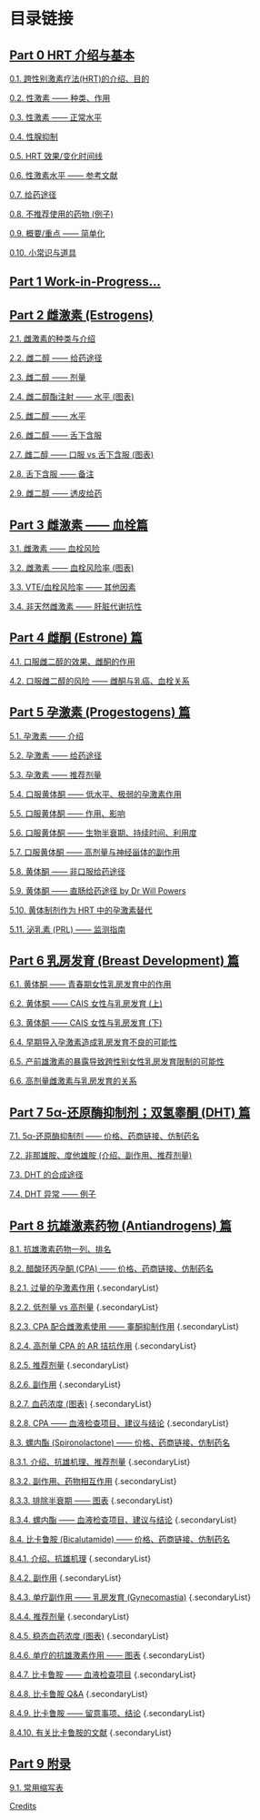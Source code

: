 # 目录链接

## [Part 0 HRT 介绍与基本](../parts/Part0.md)

[0.1. 跨性别激素疗法(HRT)的介绍、目的](../parts/Part0.md#跨性别激素代替疗法-transfem-hrt)

[0.2. 性激素 —— 种类、作用](../parts/Part0.md#性激素-——-种类、作用)

[0.3. 性激素 —— 正常水平](../parts/Part0.md#性激素-——-正常水平)

[0.4. 性腺抑制](../parts/Part0.md#性腺抑制)

[0.5. HRT 效果/变化时间线](../parts/Part0.md#hrt-效果-生理变化时间线)

[0.6. 性激素水平 —— 参考文献](../parts/Part0.md#性激素水平-——-参考文献)

[0.7. 给药途径](../parts/Part0.md#给药途径)

[0.8. 不推荐使用的药物 (例子)](../parts/Part0.md#不推荐使用的-hrt-药物例子)

[0.9. 概要/重点 —— 简单化](../parts/Part0.md#概要、重点-——-简单化)

[0.10. 小常识与道具](../parts/Part0.md#小常识与道具)

## [Part 1 Work-in-Progress...](../parts/Part1.md)

## [Part 2 雌激素 (Estrogens)](../parts/Part2.md)

[2.1. 雌激素的种类与介绍](../parts/Part2.md#雌激素的种类与介绍)

[2.2. 雌二醇 —— 给药途径](../parts/Part2.md#雌二醇-——-给药途径)

[2.3. 雌二醇 —— 剂量](../parts/Part2.md#雌二醇-——-剂量)

[2.4. 雌二醇酯注射 —— 水平 (图表)](../parts/Part2.md#雌二醇酯注射-——-水平-图表)

[2.5. 雌二醇 —— 水平](../parts/Part2.md#雌二醇-——-水平)

[2.6. 雌二醇 —— 舌下含服](../parts/Part2.md#雌二醇-——-舌下含服)

[2.7. 雌二醇 —— 口服 vs 舌下含服 (图表)](../parts/Part2.md#口服-vs-含服雌二醇-——-price-et-al-1997)

[2.8. 舌下含服 —— 备注](../parts/Part2.md#舌下含服-——-备注)

[2.9. 雌二醇 —— 透皮给药](../parts/Part2.md#雌二醇-——-透皮给药)

## [Part 3 雌激素 —— 血栓篇](../parts/Part3.md)

[3.1. 雌激素 —— 血栓风险](../parts/Part3.md#雌激素-——-血栓风险)

[3.2. 雌激素 —— 血栓风险率 (图表)](../parts/Part3.md#雌激素-——-血栓风险率)

[3.3. VTE/血栓风险率 —— 其他因素](../parts/Part3.md#vte-血栓风险率-——-其他因素)

[3.4. 非天然雌激素 —— 肝脏代谢抗性](../parts/Part3.md#非天然雌激素-——-肝脏代谢抗性)

## [Part 4 雌酮 (Estrone) 篇](../parts/Part4.md)

[4.1. 口服雌二醇的效果、雌酮的作用](../parts/Part4.md#口服雌二醇的效果、雌酮的作用)

[4.2. 口服雌二醇的风险 —— 雌酮与乳癌、血栓关系](../parts/Part4.md#口服雌二醇的风险-——-雌酮与乳癌、血栓关系)

## [Part 5 孕激素 (Progestogens) 篇](../parts/Part5.md)

[5.1. 孕激素 —— 介绍](../parts/Part5.md#孕激素-——-介绍)

[5.2. 孕激素 —— 给药途径](../parts/Part5.md#孕激素-——-给药途径)

[5.3. 孕激素 —— 推荐剂量](../parts/Part5.md#孕激素-——-推荐剂量)

[5.4. 口服黄体酮 —— 低水平、极弱的孕激素作用](../parts/Part5.md#口服黄体酮-——-低水平、极弱的孕激素作用)

[5.5. 口服黄体酮 —— 作用、影响](../parts/Part5.md#口服黄体酮-——-作用、影响)

[5.6. 口服黄体酮 —— 生物半衰期、持续时间、利用度](../parts/Part5.md#口服黄体酮-——-生物半衰期、持续时间、利用度)

[5.7. 口服黄体酮 —— 高剂量与神经甾体的副作用](../parts/Part5.md#口服黄体酮-——-高剂量与神经甾体的副作用)

[5.8. 黄体酮 —— 非口服给药途径](../parts/Part5.md#黄体酮-——-非口服给药途径)

[5.9. 黄体酮 —— 直肠给药途径 by Dr Will Powers](../parts/Part5.md#黄体酮-——-直肠给药途径-by-dr-will-powers)

[5.10. 黄体制剂作为 HRT 中的孕激素替代](../parts/Part5.md#黄体制剂作为-hrt-中的孕激素替代)

[5.11. 泌乳素 (PRL) —— 监测指南](../parts/Part5.md#泌乳素-prl-——-监测指南)

## [Part 6 乳房发育 (Breast Development) 篇](../parts/Part6.md)

[6.1. 黄体酮 —— 青春期女性乳房发育中的作用](../parts/Part6.md#黄体酮-——-青春期女性乳房发育中的作用)

[6.2. 黄体酮 —— CAIS 女性与乳房发育 (上)](../parts/Part6.md#黄体酮-——-cais-女性与乳房发育)

[6.3. 黄体酮 —— CAIS 女性与乳房发育 (下)](../parts/Part6.md#患有-cais-完全型雄激素不敏感综合征-女性的乳房发育)

[6.4. 早期导入孕激素造成乳房发育不良的可能性](../parts/Part6.md#孕激素-——-早期导入造成乳房发育不良的可能性)

[6.5. 产前雄激素的暴露导致跨性别女性乳房发育限制的可能性](../parts/Part6.md#产前雄激素的暴露导致跨性别女性乳房发育限制的可能性)

[6.6. 高剂量雌激素与乳房发育的关系](../parts/Part6.md#高剂量雌激素与乳房发育的关系)

## [Part 7 5α-还原酶抑制剂；双氢睾酮 (DHT) 篇](../parts/Part7.md)

[7.1. 5α-还原酶抑制剂 —— 价格、药商链接、仿制药名](../parts/Part7.md#_5α-还原酶抑制剂)

[7.2. 非那雄胺、度他雄胺 (介绍、副作用、推荐剂量)](../parts/Part7.md#介绍)

[7.3. DHT 的合成途径](../parts/Part7.md#dht-的合成途径)

[7.4. DHT 异常 —— 例子](../parts/Part7.md#dht-异常-——-例子)

## [Part 8 抗雄激素药物 (Antiandrogens) 篇](../parts/Part8.md)

[8.1. 抗雄激素药物一列、排名](../parts/Part8.md#种类)

[8.2. 醋酸环丙孕酮 (CPA) —— 价格、药商链接、仿制药名](../parts/Part8.md#醋酸环丙孕酮-cpa)

[8.2.1. 过量的孕激素作用](../parts/Part8.md#cpa-过量孕激素作用) {.secondaryList}

[8.2.2. 低剂量 vs 高剂量](../parts/Part8.md#cpa-剂量与睾酮抑制能力) {.secondaryList}

[8.2.3. CPA 配合雌激素使用 —— 睾酮抑制作用](../parts/Part8.md#cpa-配合雌激素的睾酮抑制作用) {.secondaryList}

[8.2.4. 高剂量 CPA 的 AR 拮抗作用](../parts/Part8.md#cpa-第二抗雄机理) {.secondaryList}

[8.2.5. 推荐剂量](../parts/Part8.md#cpa-推荐剂量) {.secondaryList}

[8.2.6. 副作用](../parts/Part8.md#cpa-主要风险) {.secondaryList}

[8.2.7. 血药浓度 (图表)](../parts/Part8.md#cpa-血药浓度) {.secondaryList}

[8.2.8. CPA —— 血液检查项目、建议与结论](../parts/Part8.md#cpa-血液检查项目) {.secondaryList}

[8.3. 螺内酯 (Spironolactone) —— 价格、药商链接、仿制药名](../parts/Part8.md#螺内酯)

[8.3.1. 介绍、抗雄机理、推荐剂量](../parts/Part8.md#螺内酯) {.secondaryList}

[8.3.2. 副作用、药物相互作用](../parts/Part8.md#螺内酯-主要副作用) {.secondaryList}

[8.3.3. 排除半衰期 —— 图表](../parts/Part8.md#螺内酯-药代动力学) {.secondaryList}

[8.3.4. 螺内酯 —— 血液检查项目、建议与结论](../parts/Part8.md#螺内酯-总结) {.secondaryList}

[8.4. 比卡鲁胺 (Bicalutamide) —— 价格、药商链接、仿制药名](../parts/Part8.md#比卡鲁胺)

[8.4.1. 介绍、抗雄机理](../parts/Part8.md#比卡鲁胺) {.secondaryList}

[8.4.2. 副作用](../parts/Part8.md#比卡鲁胺-副作用) {.secondaryList}

[8.4.3. 单疗副作用 —— 乳房发育 (Gynecomastia)](../parts/Part8.md#比卡鲁胺单药治疗最大的副作用——乳房发育-gynecomastia) {.secondaryList}

[8.4.4. 推荐剂量](../parts/Part8.md#比卡鲁胺-剂量) {.secondaryList}

[8.4.5. 稳态血药浓度 (图表)](../parts/Part8.md#比卡鲁胺稳态血药浓度) {.secondaryList}

[8.4.6. 单疗的抗雄激素作用 —— 图表](../parts/Part8.md#比卡鲁胺-单药治疗的抗雄激素作用) {.secondaryList}

[8.4.7. 比卡鲁胺 —— 血液检查项目](../parts/Part8.md#比卡鲁胺-血液检查项目) {.secondaryList}

[8.4.8. 比卡鲁胺 Q&A](../parts/Part8.md#比卡鲁胺-q-a) {.secondaryList}

[8.4.9. 比卡鲁胺 —— 留意事项、结论](../parts/Part8.md#比卡鲁胺-留意事项、结论) {.secondaryList}

[8.4.10. 有关比卡鲁胺的文献](../parts/Part8.md#关于比卡鲁胺作为跨性别女性-hrt-抗雄激素药物——已发布的所有文献-all-published-literature-on-bicalutamide) {.secondaryList}

## [Part 9 附录](../parts/Part9.md)

[9.1. 常用缩写表](../parts/Part9.md)

[Credits](../credits/)
